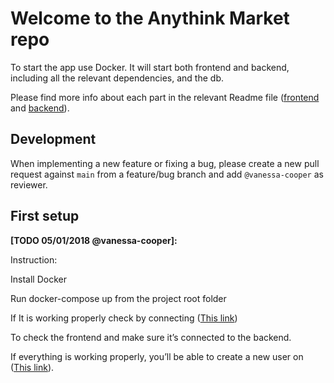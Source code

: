 # Welcome to the Anythink Market repo

To start the app use Docker. It will start both frontend and backend, including all the relevant dependencies, and the db.

Please find more info about each part in the relevant Readme file ([frontend](frontend/readme.md) and [backend](backend/README.md)).

## Development

When implementing a new feature or fixing a bug, please create a new pull request against `main` from a feature/bug branch and add `@vanessa-cooper` as reviewer.

## First setup

**[TODO 05/01/2018 @vanessa-cooper]:** 

Instruction:

Install Docker 

Run docker-compose up from the project root folder

If It is working properly check by connecting ([This link](http://localhost:3000/api/ping))

To check the frontend and make sure it’s connected to the backend.

If everything is working properly, you’ll be able to create a new user on ([This link](http://localhost:3001/register)).
